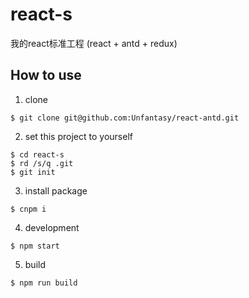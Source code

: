 # react-s
我的react标准工程 (react + antd + redux)

## How to use

1. clone
```
$ git clone git@github.com:Unfantasy/react-antd.git
```
2. set this project to yourself
```
$ cd react-s
$ rd /s/q .git
$ git init
```
3. install package
```
$ cnpm i
```
4. development
```
$ npm start
```
5. build
```
$ npm run build
```
